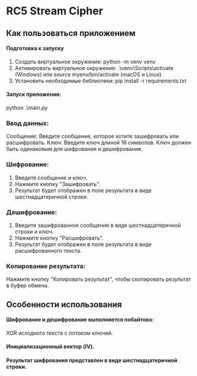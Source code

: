 ﻿# RC5 Stream Cipher
## Как пользоваться приложением
#### Подготовка к запуску
1) Создать виртуальное окружение: python -m venv venv
2) Активировать виртуальное окружение:
.\venv\Scripts\activate (Windows) или source myenv/bin/activate (macOS и Linux)
3) Установить необходимые библиотеки: pip install -r requirements.txt
#### Запуск приложения:
python .\main.py
### Ввод данных:
Сообщение: Введите сообщение, которое хотите зашифровать или расшифровать.
Ключ: Введите ключ длиной 16 символов. Ключ должен быть одинаковым для шифрования и дешифрования.
### Шифрование:
1) Введите сообщение и ключ.
2) Нажмите кнопку "Зашифровать".
3) Результат будет отображен в поле результата в виде шестнадцатеричной строки.
### Дешифрование:
1) Введите зашифрованное сообщение в виде шестнадцатеричной строки и ключ.
2) Нажмите кнопку "Расшифровать".
3) Результат будет отображен в поле результата в виде расшифрованного текста.
### Копирование результата:
Нажмите кнопку "Копировать результат", чтобы скопировать результат в буфер обмена.
## Особенности использования
#### Шифрование и дешифрование выполняется побайтово:
XOR исходного текста с потоком ключей.
#### Инициализационный вектор (IV).
#### Результат шифрования представлен в виде шестнадцатеричной строки.
